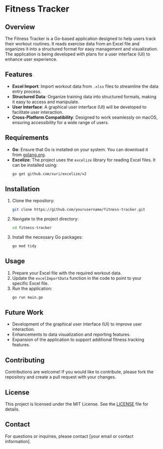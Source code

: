 # Fitness Tracker

## Overview

The Fitness Tracker is a Go-based application designed to help users track their workout routines. It reads exercise data from an Excel file and organizes it into a structured format for easy management and visualization. The application is being developed with plans for a user interface (UI) to enhance user experience.

## Features

- **Excel Import**: Import workout data from `.xlsx` files to streamline the data entry process.
- **Structured Data**: Organize training data into structured formats, making it easy to access and manipulate.
- **User Interface**: A graphical user interface (UI) will be developed to facilitate user interaction.
- **Cross-Platform Compatibility**: Designed to work seamlessly on macOS, ensuring accessibility for a wide range of users.

## Requirements

- **Go**: Ensure that Go is installed on your system. You can download it from [golang.org](https://golang.org/dl/).
- **Excelize**: The project uses the `excelize` library for reading Excel files. It can be installed using:
  ```bash
  go get github.com/xuri/excelize/v2
  ```

## Installation

1. Clone the repository:
   ```bash
   git clone https://github.com/yourusername/fitness-tracker.git
   ```
2. Navigate to the project directory:
   ```bash
   cd fitness-tracker
   ```
3. Install the necessary Go packages:
   ```bash
   go mod tidy
   ```

## Usage

1. Prepare your Excel file with the required workout data.
2. Update the `excelImportData` function in the code to point to your specific Excel file.
3. Run the application:
   ```bash
   go run main.go
   ```

## Future Work

- Development of the graphical user interface (UI) to improve user interaction.
- Enhancements to data visualization and reporting features.
- Expansion of the application to support additional fitness tracking features.

## Contributing

Contributions are welcome! If you would like to contribute, please fork the repository and create a pull request with your changes.

## License

This project is licensed under the MIT License. See the [LICENSE](LICENSE) file for details.

## Contact

For questions or inquiries, please contact [your email or contact information].
